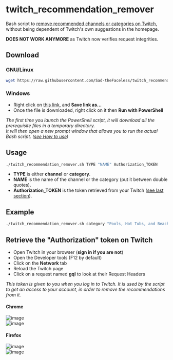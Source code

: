 # twitch_recommendation_remover
Bash script to [remove recommended channels or categories on Twitch](https://www.twitch.tv/settings/recommendations), without being dependent of Twitch's own suggestions in the homepage.

**DOES NOT WORK ANYMORE** as Twitch now verifies request integrities.

## Download
### GNU/Linux
```bash
wget https://raw.githubusercontent.com/Sad-theFaceless/twitch_recommendation_remover/main/twitch_recommendation_remover.sh && chmod +x twitch_recommendation_remover.sh
```
### Windows
- Right click on [this link](https://github.com/Sad-theFaceless/twitch_recommendation_remover/raw/main/twitch_recommendation_remover.ps1), and **Save link as...**
- Once the file is downloaded, right click on it then **Run with PowerShell**

*The first time you launch the PowerShell script, it will download all the prerequisite files in a temporary directory.  
It will then open a new prompt window that allows you to run the actual Bash script. ([see How to use](#how-to-use))*

## Usage
```bash
./twitch_recommendation_remover.sh TYPE "NAME" Authorization_TOKEN
```
- **TYPE** is either **channel** or **category**.
- **NAME** is the name of the channel or the category (put it between double quotes).
- **Authorization_TOKEN** is the token retrieved from your Twitch ([see last section](#retrieve-the-authorization-token-on-twitch)).

## Example
```bash
./twitch_recommendation_remover.sh category "Pools, Hot Tubs, and Beaches" a1b2c3d4e5f6g7h8i9j10k11l12m13
```

## Retrieve the "Authorization" token on Twitch
- Open Twitch in your browser (**sign in if you are not**)
- Open the Developer tools (F12 by default)
- Click on the **Network** tab
- Reload the Twitch page
- Click on a request named **gql** to look at their Request Headers

*This token is given to you when you log in to Twitch. It is used by the script to get an access to your account, in order to remove the recommendations from it.*

#### Chrome
![image](https://user-images.githubusercontent.com/21340420/155695072-1985b99e-30ca-48da-a7ba-aa7c8cbbe749.png)  
![image](https://user-images.githubusercontent.com/21340420/156946839-932584f6-6fd2-4cf1-8ea1-b5dc250bd0ad.png)
#### Firefox
![image](https://user-images.githubusercontent.com/21340420/155697210-0285483d-ac23-412e-9424-fb1eb9e9dbd6.png)  
![image](https://user-images.githubusercontent.com/21340420/156946930-99f8b5b9-1cdc-4c55-9a19-d59709cb54b6.png)

